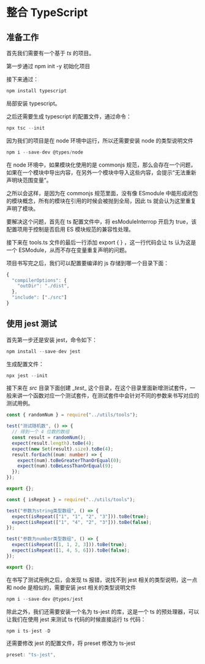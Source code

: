 # 整合 TypeScript



## 准备工作

首先我们需要有一个基于 *ts* 的项目。

第一步通过 npm init -y 初始化项目

接下来通过：

```js
npm install typescript
```

局部安装 typescript。



之后还需要生成 typescript 的配置文件，通过命令：

```js
npx tsc --init
```

因为我们的项目是在 node 环境中运行，所以还需要安装 node 的类型说明文件

```js
npm i --save-dev @types/node
```



在 node 环境中，如果模块化使用的是 commonjs 规范，那么会存在一个问题，如果在一个模块中导出内容，在另外一个模块中导入这些内容，会提示“无法重新声明块范围变量”。

之所以会这样，是因为在 commonjs 规范里面，没有像 ESmodule 中能形成闭包的模块概念，所有的模块在引用的时候会被抛到全局，因此 ts 就会认为这里重复声明了模块。

要解决这个问题，首先在 ts 配置文件中，将 esModuleInterrop 开启为 true，该配置项用于控制是否启用 ES 模块规范的兼容性处理。

接下来在 tools.ts 文件的最后一行添加 export { } ，这一行代码会让 ts 认为这是一个 ESModule，从而不存在变量重复声明的问题。



项目书写完之后，我们可以配置要编译的 js 存储到哪一个目录下面：

```js
{
  "compilerOptions": {
    "outDir": "./dist",  
  },
  "include": ["./src"]
}
```



## 使用 jest 测试

首先第一步还是安装 jest，命令如下：

```js
npm install --save-dev jest
```

生成配置文件：

```js
npx jest --init
```



接下来在 *src* 目录下面创建 \__test__ 这个目录，在这个目录里面新增测试套件，一般来讲一个函数对应一个测试套件，在测试套件中会针对不同的参数来书写对应的测试用例。

```ts
const { randomNum } = require("../utils/tools");

test("测试随机数", () => {
  // 得到一个 4 位数的数组
  const result = randomNum();
  expect(result.length).toBe(4);
  expect(new Set(result).size).toBe(4);
  result.forEach((num: number) => {
    expect(num).toBeGreaterThanOrEqual(0);
    expect(num).toBeLessThanOrEqual(9);
  });
});

export {};
```

```ts
const { isRepeat } = require("../utils/tools");

test("参数为string类型数组", () => {
  expect(isRepeat(["1", "1", "2", "3"])).toBe(true);
  expect(isRepeat(["1", "4", "2", "3"])).toBe(false);
});

test("参数为number类型数组", () => {
  expect(isRepeat([1, 1, 2, 3])).toBe(true);
  expect(isRepeat([1, 4, 5, 6])).toBe(false);
});

export {};
```

在书写了测试用例之后，会发现 ts 报错，说找不到 jest 相关的类型说明，这一点和 node 是相似的，需要安装 jest 相关的类型说明文件

```js
npm i --save-dev @types/jest
```

除此之外，我们还需要安装一个名为 ts-jest 的库，这是一个 ts 的预处理器，可以让我们在使用 jest 来测试 ts 代码的时候直接运行 ts 代码：

```js
npm i ts-jest -D
```

还需要修改 jest 的配置文件，将 preset 修改为 ts-jest

```js
preset: "ts-jest",
```




